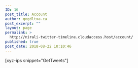 ```yaml
---
ID: 16
post_title: Account
author: qogdltxa-ca
post_excerpt: ""
layout: page
permalink: >
  http://nirali-twitter-timeline.cloudaccess.host/account/
published: true
post_date: 2018-08-22 10:10:46
---
```

[xyz-ips snippet="GetTweets"]